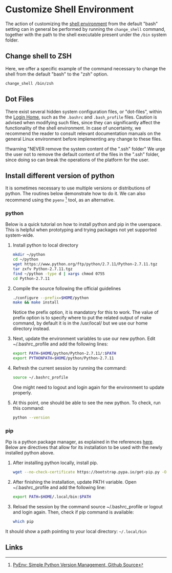 # Customize Shell Environment

The action of customizing the [shell environment](../environment.md#shell-type) from the default "bash" setting can in general be performed by running the `change_shell` command, together with the path to the shell executable present under the `/bin` system folder. 

## Change shell to ZSH

Here, we offer a specific example of the command necessary to change the shell from the default "bash" to the "zsh" option.

```
change_shell /bin/zsh
```

## Dot Files

There exist several hidden system configuration files, or "dot-files", within the [Login Home](../../infrastructure/login/directories.md), such as the `.bashrc` and `.bash_profile` files. Caution is advised when modifying such files, since they can significantly affect the functionality of the shell environment. In case of uncertainty, we recommend the reader to consult relevant documentation manuals on the general Linux environment before implementing any change to these files.

!!!warning "NEVER remove the system content of the ".ssh" folder"
    We urge the user not to remove the default content of the files in the ".ssh" folder, since doing so can break the operations of the platform for the user. 

## Install different version of python

It is sometimes necessary to use multiple versions or distributions of python. The routines below demonstrate how to do it. We can also recommend using the `pyenv` [^1] tool, as an alternative.

### python

Below is a quick tutorial on how to install python and pip in the userspace. This is helpful when prototyping and trying packages not yet supported system-wide.  

1. Install python to local directory

    ```bash
    mkdir ~/python
    cd ~/python
    wget https://www.python.org/ftp/python/2.7.11/Python-2.7.11.tgz
    tar zxfv Python-2.7.11.tgz
    find ~/python -type d | xargs chmod 0755
    cd Python-2.7.11
    ```

2. Compile the source following the official guidelines

    ```bash
    ./configure --prefix=$HOME/python
    make && make install
    ```

    Notice the prefix option, it is mandatory for this to work. The value of prefix option is to specify where to put the related output of make command, by default it is in the /usr/local/ but we use our home directory instead.

3. Next, update the environment variables to use our new python. Edit ~/.bashrc_profile and add the following lines:

    ```bash
    export PATH=$HOME/python/Python-2.7.11/:$PATH
    export PYTHONPATH=$HOME/python/Python-2.7.11
    ```

4. Refresh the current session by running the command:

    ```bash
    source ~/.bashrc_profile
    ```

    One might need to logout and login again for the environment to update properly. 
    
5. At this point, one should be able to see the new python. To check, run this command:

    ```bash
    python --version
    ```

### pip

Pip is a python package manager, as explained in the references [here](create-python-env.md#links). Below are directives that allow for its installation to be used with the newly installed python above.

1. After installing python locally, install pip.

    ```bash
    wget --no-check-certificate https://bootstrap.pypa.io/get-pip.py -O - | python - --user
    ```

2. After finishing the installation, update PATH variable. Open ~/.bashrc_profile and add the following line:

    ```bash
    export PATH=$HOME/.local/bin:$PATH
    ```

3. Reload the session by the command source ~/.bashrc_profile or logout and login again. Then, check if pip command is available:

    ```bash
    which pip
    ```

It should show a path pointing to your local directory: `~/.local/bin`


<!-- TODO by MM: implement functionality and uncomment the below

There exist several "standard" dot-files within the [Login Home](../../infrastructure/login/directories.md), including one for each shell type that we support, that represent symbolic links to read-only files controlled by the platform administrator. Thus, the user should **NEVER** attempt to modify these files. Examples include the .bash_profile, .bashrc, .cshrc, .kshrc, .login, .profile, or .zshrc files. 

Instead, the user should put his/her customizations to the shell environment into the corresponding files that have an ".ext" suffix, such as .bashrc.ext, .cshrc.ext, .kshrc.ext, .login.ext, .profile.ext, and .zshrc.ext (depending on the choice of shell).

!!!warning "Feature not implemented yet"
    The above-mentioned customizations via dot files with ".ext" suffix are not supported on our platform yet.
-->

## Links

[^1]: [PyEnv: Simple Python Version Management, Github Source](https://github.com/pyenv/pyenv#uninstalling-python-versions)